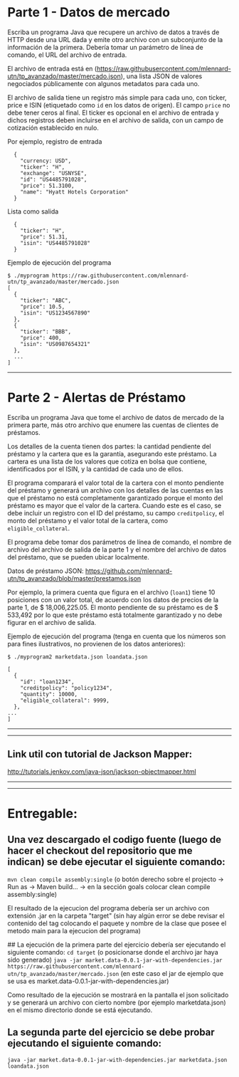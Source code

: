 # Parte 1 - Datos de mercado

Escriba un programa Java que recupere un archivo de datos a través de HTTP desde una URL dada y emite otro archivo con un subconjunto de la información de la primera. Debería tomar un parámetro de línea de comando, el URL del archivo de entrada.

El archivo de entrada está en (https://raw.githubusercontent.com/mlennard-utn/tp_avanzado/master/mercado.json), una lista JSON de valores negociados públicamente con algunos metadatos para cada uno.

El archivo de salida tiene un registro más simple para cada uno, con ticker, price e ISIN (etiquetado como `id` en los datos de origen). El campo `price` no debe tener ceros al final. El ticker es opcional en el archivo de entrada y dichos registros deben incluirse en el archivo de salida, con un campo de cotización establecido en nulo.

Por ejemplo, registro de entrada
```
  {
    "currency: USD",
    "ticker": "H",
    "exchange": "USNYSE",
    "id": "US4485791028",
    "price": 51.3100,
    "name": "Hyatt Hotels Corporation"
  }
```

Lista como salida

```
  {
    "ticker": "H",
    "price": 51.31,
    "isin": "US4485791028"
  }
```

Ejemplo de ejecución del programa
```
$ ./myprogram https://raw.githubusercontent.com/mlennard-utn/tp_avanzado/master/mercado.json
[
  {
    "ticker": "ABC",
    "price": 10.5,
    "isin": "US1234567890"
  },
  {
    "ticker": "BBB",
    "price": 400,
    "isin": "US0987654321"
  },
  ...
]
```

---

# Parte 2 - Alertas de Préstamo

Escriba un programa Java que tome el archivo de datos de mercado de la primera parte, más otro archivo que enumere las cuentas de clientes de préstamos.

Los detalles de la cuenta tienen dos partes: la cantidad pendiente del préstamo y la cartera que es la garantía, asegurando este préstamo. La cartera es una lista de los valores que cotiza en bolsa que contiene, identificados por el ISIN, y la cantidad de cada uno de ellos.

El programa comparará el valor total de la cartera con el monto pendiente del préstamo y generará un archivo con los detalles de las cuentas en las que el préstamo no está completamente garantizado porque el monto del préstamo es mayor que el valor de la cartera. Cuando este es el caso, se debe incluir un registro con el ID del préstamo, su campo `creditpolicy`, el monto del préstamo y el valor total de la cartera, como` eligible_collateral`.

El programa debe tomar dos parámetros de línea de comando, el nombre de archivo del archivo de salida de la parte 1 y el nombre del archivo de datos del préstamo, que se pueden ubicar localmente.

Datos de préstamo JSON: https://github.com/mlennard-utn/tp_avanzado/blob/master/prestamos.json

Por ejemplo, la primera cuenta que figura en el archivo (`loan1`) tiene 10 posiciones con un valor total, de acuerdo con los datos de precios de la parte 1, de $ 18,006,225.05. El monto pendiente de su préstamo es de $ 533,492 por lo que este préstamo está totalmente garantizado y no debe figurar en el archivo de salida.

Ejemplo de ejecución del programa (tenga en cuenta que los números son para fines ilustrativos, no provienen de los datos anteriores):
```
$ ./myprogram2 marketdata.json loandata.json

[
  {
    "id": "loan1234",
    "creditpolicy": "policy1234",
    "quantity": 10000,
    "eligible_collateral": 9999,
  },
...
]
```

---
---

## Link util con tutorial de Jackson Mapper:

http://tutorials.jenkov.com/java-json/jackson-objectmapper.html


---
---

# Entregable:

## Una vez descargado el codigo fuente (luego de hacer el checkout del repositorio que me indican) se debe ejecutar el siguiente comando: 
```mvn clean compile assembly:single```
(o botón derecho sobre el projecto -> Run as -> Maven build... -> en la sección goals colocar clean compile assembly:single)

El resultado de la ejecucion del programa debería ser un archivo con extensión .jar en la carpeta "target" (sin hay algún error se debe revisar el contenido del tag <mainClass> colocando el paquete y nombre de la clase que posee el metodo main para la ejecucion del programa)

## La ejecución de la primera parte del ejercicio debería ser ejecutando el siguiente comando:
```cd target``` (o posicionarse donde el archivo jar haya sido generado)
```java -jar market.data-0.0.1-jar-with-dependencies.jar https://raw.githubusercontent.com/mlennard-utn/tp_avanzado/master/mercado.json```
(en este caso el jar de ejemplo que se usa es market.data-0.0.1-jar-with-dependencies.jar)

Como resultado de la ejecución se mostrará en la pantalla el json solicitado y se generará un archivo con cierto nombre (por ejemplo marketdata.json) en el mismo directorio donde se está ejecutando.

## La segunda parte del ejercicio se debe probar ejecutando el siguiente comando:
```java -jar market.data-0.0.1-jar-with-dependencies.jar marketdata.json loandata.json```


